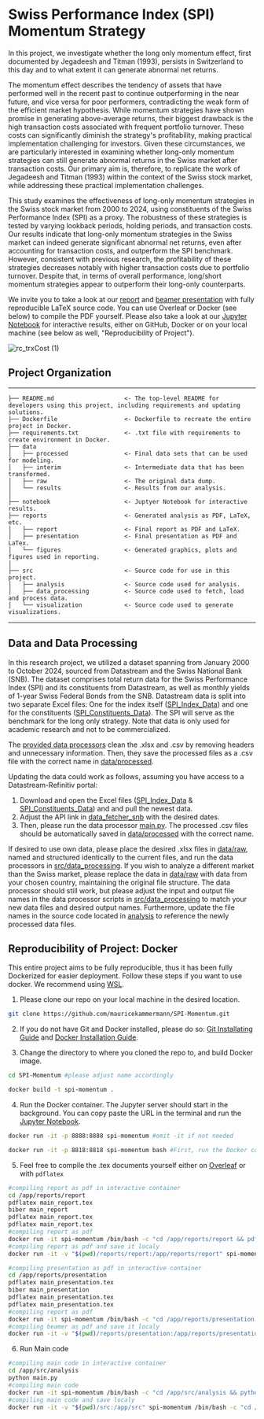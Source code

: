 # Swiss Performance Index (SPI) Momentum Strategy

In this project, we investigate whether the long only momentum effect, first documented by Jegadeesh and Titman (1993), persists in Switzerland to this day and to what extent it can generate abnormal net returns.

The momentum effect describes the tendency of assets that have performed well in the recent past to continue outperforming in the near future, and vice versa for poor performers, contradicting the weak form of the efficient market hypothesis. While momentum strategies have shown promise in generating above-average returns, their biggest drawback is the high transaction costs associated with frequent portfolio turnover. These costs can significantly diminish the strategy's profitability, making practical implementation challenging for investors. Given these circumstances, we are particularly interested in examining whether long-only momentum strategies can still generate abnormal returns in the Swiss market after transaction costs. Our primary aim is, therefore, to replicate the work of Jegadeesh and Titman (1993) within the context of the Swiss stock market, while addressing these practical implementation challenges.

This study examines the effectiveness of long-only momentum strategies in the Swiss stock market from 2000 to 2024, using constituents of the Swiss Performance Index (SPI) as a proxy. The robustness of these strategies is tested by varying lookback periods, holding periods, and transaction costs. Our results indicate that long-only momentum strategies in the Swiss market can indeed generate significant abnormal net returns, even after accounting for transaction costs, and outperform the SPI benchmark. However, consistent with previous research, the profitability of these strategies decreases notably with higher transaction costs due to portfolio turnover. Despite that, in terms of overall performance, long/short momentum strategies appear to outperform their long-only counterparts.

We invite you to take a look at our [report](reports/report/SPI-Momentum_Report.pdf) and [beamer presentation](reports/presentation/SPI-Momentum_Presentation.pdf) with fully reproducible LaTeX source code. You can use Overleaf or Docker (see below) to compile the PDF yourself. Please also take a look at our [Jupyter Notebook](notebook/SPI_Momentum.ipynb) for interactive results, either on GitHub, Docker or on your local machine (see below as well, "Reproducibility of Project"). 

![rc_trxCost (1)](https://github.com/user-attachments/assets/9e2ab42f-0079-429f-9f8a-aa20721ff05c)

## Project Organization
------------

    ├── README.md                    <- The top-level README for developers using this project, including requirements and updating solutions.
    ├── Dockerfile                   <- Dockerfile to recreate the entire project in Docker.
    ├── requirements.txt             <- .txt file with requirements to create environment in Docker.
    ├── data
    │   ├── processed                <- Final data sets that can be used for modeling.
    │   ├── interim                  <- Intermediate data that has been transformed.
    │   ├── raw                      <- The original data dump.
    │   └── results                  <- Results from our analysis.
    │
    ├── notebook                     <- Juptyer Notebook for interactive results.
    ├── reports                      <- Generated analysis as PDF, LaTeX, etc.
    │   ├── report                   <- Final report as PDF and LaTeX.
    │   ├── presentation             <- Final presentation as PDF and LaTex.
    │   └── figures                  <- Generated graphics, plots and figures used in reporting.
    │
    ├── src                          <- Source code for use in this project.
    │   ├── analysis                 <- Source code used for analysis.
    │   ├── data_processing          <- Source code used to fetch, load and process data.
    │   └── visualization            <- Source code used to generate visualizations.
    
--------

## Data and Data Processing
In this research project, we utilized a dataset spanning from January 2000 to October 2024, sourced from Datastream and the Swiss National Bank (SNB). The dataset comprises total return data for the Swiss Performance Index (SPI) and its constituents from Datastream, as well as monthly yields of 1-year Swiss Federal Bonds from the SNB. Datastream data is split into two separate Excel files: One for the index itself ([SPI_Index_Data](data/raw/SPI_Index_Data.xlsx)) and one for the constituents ([SPI_Constituents_Data](data/raw/SPI_Constituents_Data.xlsx)). The SPI will serve as the benchmark for the long only strategy. Note that data is only used for academic research and not to be commercialized.

The [provided data processors](src/data_processing) clean the .xlsx and .csv by removing headers and unnecessary information. Then, they save the processed files as a .csv file with the correct name in [data/processed](data/processed). 

Updating the data could work as follows, assuming you have access to a Datastream-Refinitiv portal:
1. Download and open the Excel files ([SPI_Index_Data](data/raw/SPI_Index_Data.xlsx) & [SPI_Constituents_Data](data/raw/SPI_Constituents_Data.xlsx)) and and pull the newest data.
2. Adjust the API link in [data_fetcher_snb](src/data_processing/data_fetcher_snb.py) with the desired dates. 
3. Then, please run the data processor [main.py](src/data_processing/main.py). The processed .csv files should be automatically saved in [data/processed](data/processed) with the correct name.

If desired to use own data, please place the desired .xlsx files in [data/raw](data/raw), named and structured identically to the current files, and run the data processors in [src/data_processing](src/data_processing). If you wish to analyze a different market than the Swiss market, please replace the data in [data/raw](data/raw) with data from your chosen country, maintaining the original file structure. The data processor should still work, but please adjust the input and output file names in the data processor scripts in [src/data_processing](src/data_processing) to match your new data files and desired output names. Furthermore, update the file names in the source code located in [analysis](src/analysis) to reference the newly processed data files. 

## Reproducibility of Project: Docker
This entire project aims to be fully reproducible, thus it has been fully Dockerized for easier deployment. Follow these steps if you want to use docker. We recommend using [WSL](https://learn.microsoft.com/en-us/windows/wsl/install).

1. Please clone our repo on your local machine in the desired location. 
```bash
git clone https://github.com/mauricekammermann/SPI-Momentum.git
```

2. If you do not have Git and Docker installed, please do so: [Git Installating Guide](https://git-scm.com/book/en/v2/Getting-Started-Installing-Git) and [Docker Installation Guide](https://docs.docker.com/engine/install/).

3. Change the directory to where you cloned the repo to, and build Docker image.
```bash
cd SPI-Momentum #please adjust name accordingly
```
```bash
docker build -t spi-momentum .
```
4. Run the Docker container. The Jupyter server should start in the background. You can copy paste the URL in the terminal and run the [Jupyter Notebook](notebook/SPI_Momentum.ipynb).
```bash
docker run -it -p 8888:8888 spi-momentum #omit -it if not needed
```
```bash
docker run -it -p 8818:8818 spi-momentum bash #First, run the Docker container in interactive mode
```
5. Feel free to compile the .tex documents yourself either on [Overleaf](https://www.overleaf.com/) or with `pdflatex`
```bash
#compiling report as pdf in interactive container
cd /app/reports/report
pdflatex main_report.tex
biber main_report
pdflatex main_report.tex
pdflatex main_report.tex
#compiling report as pdf
docker run -it spi-momentum /bin/bash -c "cd /app/reports/report && pdflatex main_report.tex && biber main_report && pdflatex main_report.tex && pdflatex main_report.tex"
#compiling report as pdf and save it localy
docker run -it -v "$(pwd)/reports/report:/app/reports/report" spi-momentum /bin/bash -c "cd /app/reports/report && pdflatex main_report.tex && biber main_report && pdflatex main_report.tex && pdflatex main_report.tex"
```
```bash
#compiling presentation as pdf in interactive container
cd /app/reports/presentation
pdflatex main_presentation.tex
biber main_presentation
pdflatex main_presentation.tex
pdflatex main_presentation.tex
#compiling report as pdf
docker run -it spi-momentum /bin/bash -c "cd /app/reports/presentation && pdflatex main_presentation.tex && biber main_presentation && pdflatex main_presentation.tex && pdflatex main_presentation.tex"
#compiling beamer as pdf and save it localy
docker run -it -v "$(pwd)/reports/presentation:/app/reports/presentation" spi-momentum /bin/bash -c "cd /app/reports/presentation && pdflatex main_presentation.tex && biber main_presentation && pdflatex main_presentation.tex && pdflatex main_presentation.tex"
```
6. Run Main code 
```bash
#compiling main code in interactive container
cd /app/src/analysis
python main.py
#compiling main code
docker run -it spi-momentum /bin/bash -c "cd /app/src/analysis && python main.py"
#compiling main code and save localy
docker run -it -v "$(pwd)/src:/app/src" spi-momentum /bin/bash -c "cd /app/src/analysis && python main.py"
```


